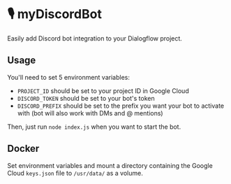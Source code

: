🎙 myDiscordBot
========================

Easily add Discord bot integration to your Dialogflow project.

## Usage
You'll need to set 5 environment variables:
- `PROJECT_ID` should be set to your project ID in Google Cloud
- `DISCORD_TOKEN` should be set to your bot's token
- `DISCORD_PREFIX` should be set to the prefix you want your bot to activate with (bot will also work with DMs and @ mentions)

Then, just run `node index.js` when you want to start the bot.

## Docker

Set environment variables and mount a directory containing the Google Cloud `keys.json` file to `/usr/data/` as a volume.
